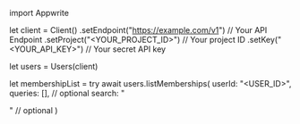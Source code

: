 import Appwrite

let client = Client()
    .setEndpoint("https://example.com/v1") // Your API Endpoint
    .setProject("<YOUR_PROJECT_ID>") // Your project ID
    .setKey("<YOUR_API_KEY>") // Your secret API key

let users = Users(client)

let membershipList = try await users.listMemberships(
    userId: "<USER_ID>",
    queries: [], // optional
    search: "<SEARCH>" // optional
)

